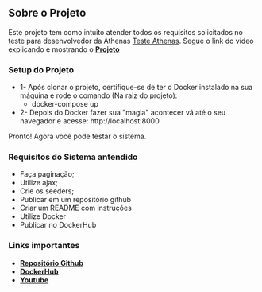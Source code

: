 ## Sobre o Projeto 
Este projeto tem como intuito atender todos os requisitos solicitados no teste para desenvolvedor da Athenas [Teste Athenas](https://gist.github.com/pedropuppim/fd15c4d0ecd766873c721407df0ac2f9).
Segue o link do vídeo explicando e mostrando o **[Projeto](https://www.youtube.com/watch?v=MxvidXMj2KE&ab_channel=DoCavalcanti)**

### Setup do Projeto 
- 1- Após clonar o projeto, certifique-se de ter o Docker instalado na sua máquina e rode o comando (Na raiz do projeto):
	- docker-compose up
- 2- Depois do Docker fazer sua "magia" acontecer vá até o seu navegador e acesse: http://localhost:8000

Pronto! Agora você pode testar o sistema.
### Requisitos do Sistema antendido
- Faça paginação;
- Utilize ajax;
- Crie os seeders;
- Publicar em um repositório github
- Criar um README com instruções
- Utilize Docker
- Publicar no DockerHub

### Links importantes
- **[Repositório Github](https://github.com/elninocavalcanti10/laravel-docker)**
- **[DockerHub](https://hub.docker.com/repository/docker/elninocavalcanti10/laravel)**
- **[Youtube](https://www.youtube.com/watch?v=MxvidXMj2KE&ab_channel=DoCavalcanti)**
